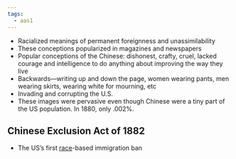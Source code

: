 ```yaml
---
tags:
  - aas1
---
```

- Racialized meanings of permanent foreignness and unassimilability
- These conceptions popularized in magazines and newspapers
- Popular conceptions of the Chinese: dishonest, crafty, cruel, lacked courage and intelligence to do anything about improving the way they live
- Backwards—writing up and down the page, women wearing pants, men wearing skirts, wearing white for mourning, etc
- Invading and corrupting the U.S.
- These images were pervasive even though Chinese were a tiny part of the US population. In 1880, only .002%.
## Chinese Exclusion Act of 1882
- The US’s first [race](Race.md)-based immigration ban